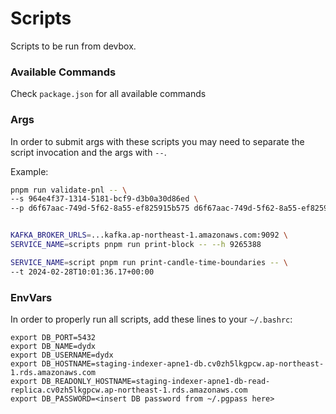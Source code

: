 # Scripts

Scripts to be run from devbox.

### Available Commands
Check `package.json` for all available commands

### Args

In order to submit args with these scripts you may need to separate the script invocation and the args with `--`.

Example:

```sh
pnpm run validate-pnl -- \
--s 964e4f37-1314-5181-bcf9-d3b0a30d86ed \
--p d6f67aac-749d-5f62-8a55-ef825915b575 d6f67aac-749d-5f62-8a55-ef825915b575


KAFKA_BROKER_URLS=...kafka.ap-northeast-1.amazonaws.com:9092 \
SERVICE_NAME=scripts pnpm run print-block -- --h 9265388

SERVICE_NAME=script pnpm run print-candle-time-boundaries -- \
--t 2024-02-28T10:01:36.17+00:00
```

### EnvVars

In order to properly run all scripts, add these lines to your `~/.bashrc`:

```
export DB_PORT=5432
export DB_NAME=dydx
export DB_USERNAME=dydx
export DB_HOSTNAME=staging-indexer-apne1-db.cv0zh5lkgpcw.ap-northeast-1.rds.amazonaws.com
export DB_READONLY_HOSTNAME=staging-indexer-apne1-db-read-replica.cv0zh5lkgpcw.ap-northeast-1.rds.amazonaws.com
export DB_PASSWORD=<insert DB password from ~/.pgpass here>
```
